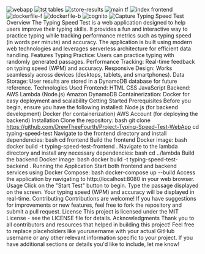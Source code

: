 ![webapp](https://github.com/user-attachments/assets/df9c736c-84c5-46c4-953f-929c87fe20dd)
![tst tables](https://github.com/user-attachments/assets/8bd48599-6139-4cdd-9ce5-4e29632e098d)
![store-results](https://github.com/user-attachments/assets/f6190833-4d35-43c7-82be-bad39d1ec61f)
![main tf](https://github.com/user-attachments/assets/d2e5d14a-263e-4ae7-ad6e-cce3a4ed9065)
![index frontend](https://github.com/user-attachments/assets/d7db92c6-1671-47e5-a105-a49f5f078670)
![dockerfile-f](https://github.com/user-attachments/assets/7ec89c95-b890-45af-bd4d-3f36c02d0d6f)
![dockerfile-b](https://github.com/user-attachments/assets/b3205545-feb6-4def-8c8a-99529b04b4a6)
![cognito](https://github.com/user-attachments/assets/fed6721e-6748-4c73-ae15-4a7098322fae)
![Capture](https://github.com/user-attachments/assets/b142218d-c48d-46d2-b290-c28968744ed7)
Typing Speed Test
Overview
The Typing Speed Test is a web application designed to help users improve their typing skills. It provides a fun and interactive way to practice typing while tracking performance metrics such as typing speed (in words per minute) and accuracy. The application is built using modern web technologies and leverages serverless architecture for efficient data handling.
Features
Typing Practice: Users can practice typing with randomly generated passages.
Performance Tracking: Real-time feedback on typing speed (WPM) and accuracy.
Responsive Design: Works seamlessly across devices (desktops, tablets, and smartphones).
Data Storage: User results are stored in a DynamoDB database for future reference.
Technologies Used
Frontend:
HTML
CSS
JavaScript
Backend:
AWS Lambda (Node.js)
Amazon DynamoDB
Containerization:
Docker for easy deployment and scalability
Getting Started
Prerequisites
Before you begin, ensure you have the following installed:
Node.js (for backend development)
Docker (for containerization)
AWS Account (for deploying the backend)
Installation
Clone the repository:
bash
git clone https://github.com/DrewTheeFourth/Project-Typing-Speed-Test-WebApp
cd typing-speed-test
Navigate to the frontend directory and install dependencies:
bash
cd frontend
Build the frontend Docker image:
bash
docker build -t typing-speed-test-frontend .
Navigate to the lambda directory and install any necessary dependencies:
bash
cd ../lambda
Build the backend Docker image:
bash
docker build -t typing-speed-test-backend .
Running the Application
Start both frontend and backend services using Docker Compose:
bash
docker-compose up --build
Access the application by navigating to http://localhost:8080 in your web browser.
Usage
Click on the "Start Test" button to begin.
Type the passage displayed on the screen.
Your typing speed (WPM) and accuracy will be displayed in real-time.
Contributing
Contributions are welcome! If you have suggestions for improvements or new features, feel free to fork the repository and submit a pull request.
License
This project is licensed under the MIT License - see the LICENSE file for details.
Acknowledgments
Thank you to all contributors and resources that helped in building this project!
Feel free to replace placeholders like yourusername with your actual GitHub username or any other relevant information specific to your project. If you have additional sections or details you'd like to include, let me know!
